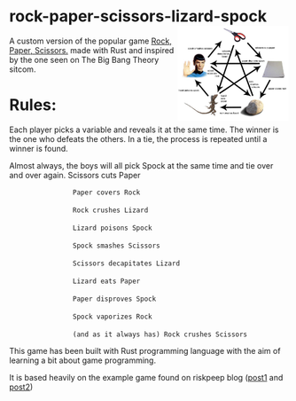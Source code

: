 # rock-paper-scissors-lizard-spock <img src="img/Rock-Paper-Scissor-Lizard-Spock.jpg" width="200" align="right" />
A custom version of the popular game [Rock, Paper, Scissors.](https://en.wikipedia.org/wiki/Rock_paper_scissors)
made with Rust and inspired by the one seen on The Big Bang Theory sitcom.

# Rules:
Each player picks a variable and reveals it at the same time. 
The winner is the one who defeats the others. 
In a tie, the process is repeated until a winner is found.

Almost always, the boys will all pick Spock at the same time and tie over and over again.
Scissors cuts Paper

                    Paper covers Rock

                    Rock crushes Lizard

                    Lizard poisons Spock

                    Spock smashes Scissors

                    Scissors decapitates Lizard

                    Lizard eats Paper

                    Paper disproves Spock

                    Spock vaporizes Rock

                    (and as it always has) Rock crushes Scissors

This game has been built with Rust programming language with the aim of learning a bit about game programming.

It is based heavily on the example game found on riskpeep blog 
([post1](https://www.riskpeep.com/2022/07/rock-paper-scissors.html) and 
[post2](https://www.riskpeep.com/2022/07/rock-paper-scissors-game-in-rust-ii.html))
